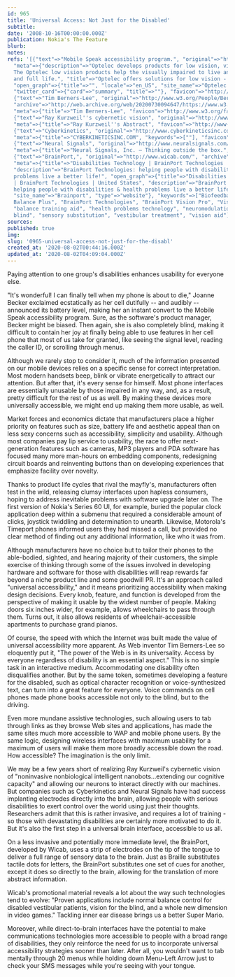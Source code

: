 ```yaml
---
id: 965
title: 'Universal Access: Not Just for the Disabled'
subtitle: 
date: '2008-10-16T00:00:00.000Z'
publication: Nokia's The Feature
blurb: 
notes: 
refs: '[{"text"=>"Mobile Speak accessibility program.", "original"=>"http://www.optelec.com/blind_and_braille/mobile_speak/",
  "meta"=>{"description"=>"Optelec develops products for low vision, visual impairment.
  The Optelec low vision products help the visually impaired to live an independent
  and full life.", "title"=>"Optelec offers solutions for low vision - visual impairment",
  "open_graph"=>{"title"=>"", "locale"=>"en_US", "site_name"=>"Optelec US", "url"=>"https://us.optelec.com/"},
  "twitter_card"=>{"card"=>"summary", "title"=>""}, "favicon"=>"http://www.optelec.com/media/images/favicon.ico"}},
  {"text"=>"Tim Berners-Lee", "original"=>"http://www.w3.org/People/Berners-Lee/#Bio",
  "archive"=>"http://web.archive.org/web/20200730094647/https://www.w3.org/People/Berners-Lee/",
  "meta"=>{"title"=>"Tim Berners-Lee", "favicon"=>"http://www.w3.org/favicon.ico"}},
  {"text"=>"Ray Kurzweil''s cybernetic vision", "original"=>"http://www-2.cs.cmu.edu/%7Eearthware/KurzweilAbstract.html",
  "meta"=>{"title"=>"Ray Kurzweil''s Abstract", "favicon"=>"http://www-2.cs.cmu.edu/favicon.ico"}},
  {"text"=>"Cyberkinetics", "original"=>"http://www.cyberkineticsinc.com/", "archive"=>"http://web.archive.org/web/20200124230900/http://www.cyberkineticsinc.com:80/",
  "meta"=>{"title"=>"CYBERKINETICSINC.COM", "keywords"=>[""], "favicon"=>"http://www.cyberkineticsinc.com/favicon.ico"}},
  {"text"=>"Neural Signals", "original"=>"http://www.neuralsignals.com/", "archive"=>"http://web.archive.org/web/20191203210447/http://www.neuralsignals.com:80/",
  "meta"=>{"title"=>"Neural Signals, Inc. – Thinking outside the box.", "favicon"=>"http://www.neuralsignals.com/favicon.ico"}},
  {"text"=>"BrainPort,", "original"=>"http://www.wicab.com/", "archive"=>"http://web.archive.org/web/20200616101828/https://www.wicab.com/",
  "meta"=>{"title"=>"Disabilities Technology | BrainPort Technologies | United States",
  "description"=>"BrainPort Technologies: helping people with disabilities & health
  problems live a better life!", "open_graph"=>{"title"=>"Disabilities Technology
  | BrainPort Technologies | United States", "description"=>"BrainPort Technologies:
  helping people with disabilities & health problems live a better life!", "url"=>"http://www.wicab.com/",
  "site_name"=>"Brainport", "type"=>"website"}, "keywords"=>["Biofeedback", "BrainPort
  Balance Plus", "BrainPort Technologies", "BrainPort Vision Pro", "Visual perception",
  "balance training aid", "health problems technology", "neuromodulation", "profoundly
  blind", "sensory substitution", "vestibular treatment", "vision aid"], "favicon"=>"https://static.parastorage.com/client/pfavico.ico"}}]'
sources: 
published: true
img: 
slug: '0965-universal-access-not-just-for-the-disabl'
created_at: '2020-08-02T00:44:16.000Z'
updated_at: '2020-08-02T04:09:04.000Z'
---
```

Paying attention to one group's disabilities enhances usability for everyone else.

  
"It's wonderful! I can finally tell when my phone is about to die," Joanne Becker exclaimed ecstatically as her cell dutifully -- and audibly -- announced its battery level, making her an instant convert to the Mobile Speak accessibility program. Sure, as the software's product manager, Becker might be biased. Then again, she is also completely blind, making it difficult to contain her joy at finally being able to use features in her cell phone that most of us take for granted, like seeing the signal level, reading the caller ID, or scrolling through menus.

Although we rarely stop to consider it, much of the information presented on our mobile devices relies on a specific sense for correct interpretation. Most modern handsets beep, blink or vibrate energetically to attract our attention. But after that, it's every sense for himself. Most phone interfaces are essentially unusable by those impaired in any way, and, as a result, pretty difficult for the rest of us as well. By making these devices more universally accessible, we might end up making them more usable, as well.

Market forces and economics dictate that manufacturers place a higher priority on features such as size, battery life and aesthetic appeal than on less sexy concerns such as accessibility, simplicity and usability. Although most companies pay lip service to usability, the race to offer next-generation features such as cameras, MP3 players and PDA software has focused many more man-hours on embedding components, redesigning circuit boards and reinventing buttons than on developing experiences that emphasize facility over novelty.

Thanks to product life cycles that rival the mayfly's, manufacturers often test in the wild, releasing clumsy interfaces upon hapless consumers, hoping to address inevitable problems with software upgrade later on. The first version of Nokia's Series 60 UI, for example, buried the popular clock application deep within a submenu that required a considerable amount of clicks, joystick twiddling and determination to unearth. Likewise, Motorola's Timeport phones informed users they had missed a call, but provided no clear method of finding out any additional information, like who it was from.

Although manufacturers have no choice but to tailor their phones to the able-bodied, sighted, and hearing majority of their customers, the simple exercise of thinking through some of the issues involved in developing hardware and software for those with disabilities will reap rewards far beyond a niche product line and some goodwill PR. It's an approach called "universal accessibility," and it means prioritizing accessibility when making design decisions. Every knob, feature, and function is developed from the perspective of making it usable by the widest number of people. Making doors six inches wider, for example, allows wheelchairs to pass through them. Turns out, it also allows residents of wheelchair-accessible apartments to purchase grand pianos.

Of course, the speed with which the Internet was built made the value of universal accessibility more apparent. As Web inventor Tim Berners-Lee so eloquently put it, "The power of the Web is in its universality. Access by everyone regardless of disability is an essential aspect." This is no simple task in an interactive medium. Accommodating one disability often disqualifies another. But by the same token, sometimes developing a feature for the disabled, such as optical character recognition or voice-synthesized text, can turn into a great feature for everyone. Voice commands on cell phones made phone books accessible not only to the blind, but to the driving.

Even more mundane assistive technologies, such allowing users to tab through links as they browse Web sites and applications, has made the same sites much more accessible to WAP and mobile phone users. By the same logic, designing wireless interfaces with maximum usability for a maximum of users will make them more broadly accessible down the road. How accessible? The imagination is the only limit.

We may be a few years short of realizing Ray Kurzweil's cybernetic vision of "noninvasive nonbiological intelligent nanobots...extending our cognitive capacity" and allowing our neurons to interact directly with our machines. But companies such as Cyberkinetics and Neural Signals have had success implanting electrodes directly into the brain, allowing people with serious disabilities to exert control over the world using just their thoughts. Researchers admit that this is rather invasive, and requires a lot of training - so those with devastating disabilities are certainly more motivated to do it. But it's also the first step in a universal brain interface, accessible to us all.

On a less invasive and potentially more immediate level, the BrainPort, developed by Wicab, uses a strip of electrodes on the tip of the tongue to deliver a full range of sensory data to the brain. Just as Braille substitutes tactile dots for letters, the BrainPort substitutes one set of cues for another, except it does so directly to the brain, allowing for the translation of more abstract information.

Wicab's promotional material reveals a lot about the way such technologies tend to evolve: "Proven applications include normal balance control for disabled vestibular patients, vision for the blind, and a whole new dimension in video games." Tackling inner ear disease brings us a better Super Mario.

Moreover, while direct-to-brain interfaces have the potential to make communications technologies more accessible to people with a broad range of disabilities, they only reinforce the need for us to incorporate universal accessibility strategies sooner than later. After all, you wouldn't want to tab mentally through 20 menus while holding down Menu-Left Arrow just to check your SMS messages while you're seeing with your tongue.
